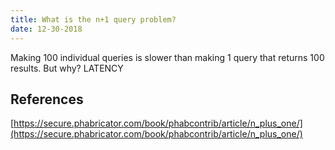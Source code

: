 ```yaml
---
title: What is the n+1 query problem?
date: 12-30-2018
---
```


Making 100 individual queries is slower than making 1 query that returns 100 results. But why? LATENCY



## References

[https://secure.phabricator.com/book/phabcontrib/article/n_plus_one/](https://secure.phabricator.com/book/phabcontrib/article/n_plus_one/)